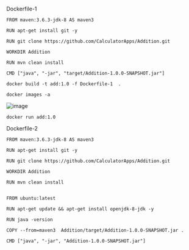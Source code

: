 
Dockerfile-1

```
FROM maven:3.6.3-jdk-8 AS maven3

RUN apt-get install git -y

RUN git clone https://github.com/CalculatorApps/Addition.git

WORKDIR Addition

RUN mvn clean install

CMD ["java", "-jar", "target/Addition-1.0.0-SNAPSHOT.jar"]
```

```
docker build -t add:1.0 -f Dockerfile-1  .

docker images -a
```

![image](https://user-images.githubusercontent.com/24622526/111821931-8083b100-88e3-11eb-9b49-7da81b3e739b.png)

```
docker run add:1.0
```


Dockerfile-2

```
FROM maven:3.6.3-jdk-8 AS maven3

RUN apt-get install git -y

RUN git clone https://github.com/CalculatorApps/Addition.git

WORKDIR Addition

RUN mvn clean install


FROM ubuntu:latest

RUN apt-get update && apt-get install openjdk-8-jdk -y

RUN java -version

COPY --from=maven3  Addition/target/Addition-1.0.0-SNAPSHOT.jar .

CMD ["java", "-jar", "Addition-1.0.0-SNAPSHOT.jar"]
```
    
    
    

